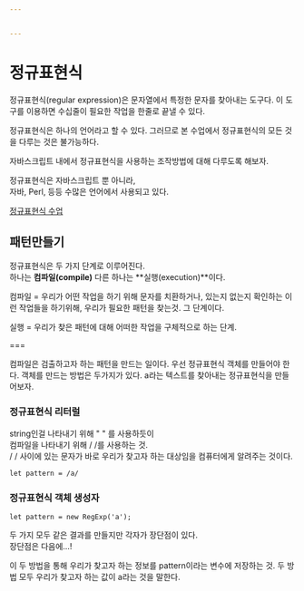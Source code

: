 ```yaml
---


---
```


<h1 id="정규표현식">정규표현식</h1>
<p>정규표현식(regular expression)은 문자열에서 특정한 문자를 찾아내는 도구다. 이 도구를 이용하면 수십줄이 필요한 작업을 한줄로 끝낼 수 있다.</p>
<p>정규표현식은 하나의 언어라고 할 수 있다. 그러므로 본 수업에서 정규표현식의 모든 것을 다루는 것은 불가능하다.</p>
<p>자바스크립트 내에서 정규표현식을 사용하는 조작방법에 대해 다루도록 해보자.</p>
<p>정규표현식은 자바스크립트 뿐 아니라,<br>
자바, Perl, 등등 수많은 언어에서 사용되고 있다.</p>
<p><a href="http://opentutorials.org/course/909">정규표현식 수업</a></p>
<h2 id="패턴만들기">패턴만들기</h2>
<p>정규표현식은 두 가지 단계로 이루어진다.<br>
하나는 <strong>컴파일(compile)</strong> 다른 하나는 **실행(execution)**이다.</p>
<p>컴파일 = 우리가 어떤 작업을 하기 위해 문자를 치환하거나, 있는지 없는지 확인하는 이런 작업들을 하기위해, 우리가 필요한 패턴을 찾는것. 그 단계이다.</p>
<p>실행 = 우리가 찾은 패턴에 대해 어떠한 작업을 구체적으로 하는 단계.</p>
<p>===</p>
<p>컴파일은 검출하고자 하는 패턴을 만드는 일이다. 우선 정규표현식 객체를 만들어야 한다. 객체를 만드는 방법은 두가지가 있다. a라는 텍스트를 찾아내는 정규표현식을 만들어보자.</p>
<h3 id="정규표현식-리터럴">정규표현식 리터럴</h3>
<p>string인걸 나타내기 위해 " " 를 사용하듯이<br>
컴파일을 나타내기 위해 / /를 사용하는 것.<br>
/ / 사이에 있는 문자가 바로 우리가 찾고자 하는 대상임을 컴퓨터에게 알려주는 것이다.</p>
<p><code>let pattern = /a/</code></p>
<h3 id="정규표현식-객체-생성자">정규표현식 객체 생성자</h3>
<p><code>let pattern = new RegExp('a');</code></p>
<p>두 가지 모두 같은 결과를 만들지만 각자가 장단점이 있다.<br>
장단점은 다음에…!</p>
<p>이 두 방법을 통해 우리가 찾고자 하는 정보를 pattern이라는 변수에 저장하는 것. 두 방법 모두 우리가 찾고자 하는 값이 a라는 것을 말한다.</p>

